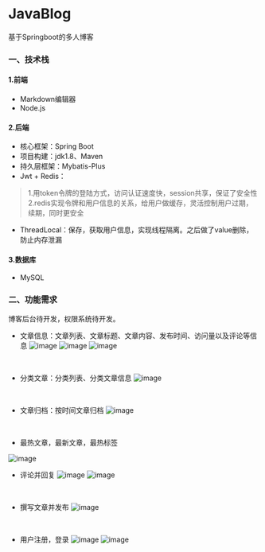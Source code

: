 # JavaBlog
基于Springboot的多人博客


### 一、技术栈
#### 1.前端
- Markdown编辑器
- Node.js

#### 2.后端
- 核心框架：Spring Boot
- 项目构建：jdk1.8、Maven 
- 持久层框架：Mybatis-Plus
- Jwt + Redis：
>1.用token令牌的登陆方式，访问认证速度快，session共享，保证了安全性
>2.redis实现令牌和用户信息的关系，给用户做缓存，灵活控制用户过期，续期，同时更安全
- ThreadLocal：保存，获取用户信息，实现线程隔离。之后做了value删除，防止内存泄漏

#### 3.数据库
- MySQL 

### 二、功能需求
博客后台待开发，权限系统待开发。
<br>

- 文章信息：文章列表、文章标题、文章内容、发布时间、访问量以及评论等信息
![image](https://github.com/njuptzx/JavaBlog/blob/main/picture/%E4%B8%BB%E9%A1%B5.PNG?raw=true)
![image](https://github.com/njuptzx/JavaBlog/blob/main/picture/%E6%96%87%E7%AB%A0%E8%AF%A6%E6%83%85.PNG?raw=true)
![image](https://github.com/njuptzx/JavaBlog/blob/main/picture/%E6%96%87%E7%AB%A0%E8%AF%A6%E6%83%852.PNG?raw=true)
<br>

- 分类文章：分类列表、分类文章信息
![image](https://github.com/njuptzx/JavaBlog/blob/main/picture/%E6%96%87%E7%AB%A0%E5%88%86%E7%B1%BB.PNG?raw=true)
<br>

- 文章归档：按时间文章归档
![image](https://github.com/njuptzx/JavaBlog/blob/main/picture/%E6%96%87%E7%AB%A0%E5%BD%92%E6%A1%A3.PNG?raw=true)
<br>

- 最热文章，最新文章，最热标签

![image](https://github.com/njuptzx/JavaBlog/blob/main/picture/%E6%9C%80.PNG?raw=true)
<br>

- 评论并回复
![image](https://github.com/njuptzx/JavaBlog/blob/main/picture/%E8%AF%84%E8%AE%BA1.PNG?raw=true)
![image](https://github.com/njuptzx/JavaBlog/blob/main/picture/%E8%AF%84%E8%AE%BA2.PNG?raw=true)
<br>

- 撰写文章并发布
![image](https://github.com/njuptzx/JavaBlog/blob/main/picture/%E5%86%99%E6%96%87%E7%AB%A0.PNG?raw=true)
<br>

- 用户注册，登录
![image](https://github.com/njuptzx/JavaBlog/blob/main/picture/%E6%B3%A8%E5%86%8C.PNG?raw=true)
![image](https://github.com/njuptzx/JavaBlog/blob/main/picture/%E7%99%BB%E5%BD%95.PNG?raw=true)
